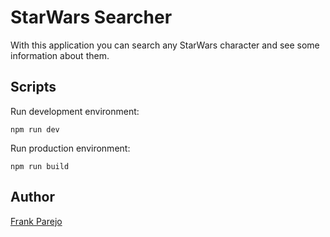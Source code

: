 # StarWars Searcher

With this application you can search any StarWars character and see some information about them.


## Scripts



Run development environment:

```
npm run dev
```

Run production environment:

```
npm run build
```

## Author

[Frank Parejo](https://github.com/frankPairs)
